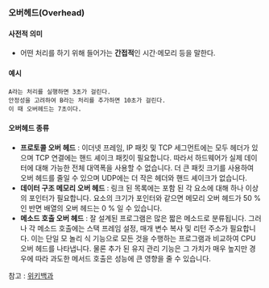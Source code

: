### 오버헤드(Overhead)

#### 사전적 의미

- 어떤 처리를 하기 위해 들어가는 **간접적**인 시간·메모리 등을 말한다.

#### 예시

```
A라는 처리를 실행하면 3초가 걸린다.
안정성을 고려하여 B라는 처리를 추가하면 10초가 걸린다.
이 때 오버헤드는 7초이다.
```

#### 오버헤드 종류

- **프로토콜 오버 헤드** : 이더넷 프레임, IP 패킷 및 TCP 세그먼트에는 모두 헤더가 있으며 TCP 연결에는 핸드 셰이크 패킷이 필요합니다. 따라서 하드웨어가 실제 데이터에 대해 가능한 전체 대역폭을 사용할 수 없습니다. 더 큰 패킷 크기를 사용하여 오버 헤드를 줄일 수 있으며 UDP에는 더 작은 헤더와 핸드 셰이크가 없습니다.
- **데이터 구조 메모리 오버 헤드** : 링크 된 목록에는 포함 된 각 요소에 대해 하나 이상의 포인터가 필요합니다. 요소의 크기가 포인터와 같으면 메모리 오버 헤드가 50 % 인 반면 배열의 오버 헤드는 0 % 일 수 있습니다.
- **메소드 호출 오버 헤드** : 잘 설계된 프로그램은 많은 짧은 메소드로 분류됩니다. 그러나 각 메소드 호출에는 스택 프레임 설정, 매개 변수 복사 및 리턴 주소가 필요합니다. 이는 단일 모 놀리 식 기능으로 모든 것을 수행하는 프로그램과 비교하여 CPU 오버 헤드를 나타냅니다. 물론 추가 된 유지 관리 기능은 그 가치가 매우 높지만 경우에 따라 과도한 메서드 호출은 성능에 큰 영향을 줄 수 있습니다.





참고 : [위키백과](https://ko.wikipedia.org/wiki/%EC%98%A4%EB%B2%84%ED%97%A4%EB%93%9C)